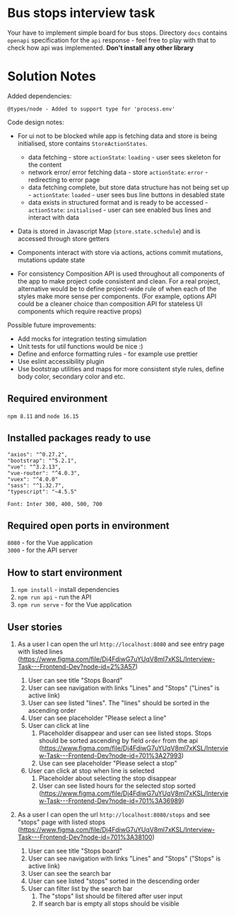 # Bus stops interview task

Your have to implement simple board for bus stops. Directory `docs` contains `openapi` specification for the `api` response - feel free to play with that to check how api was implemented. <strong>Don't install any other library</strong>

# Solution Notes

Added dependencies:

```
@types/node - Added to support type for 'process.env'
```

Code design notes:

- For ui not to be blocked while app is fetching data and store is being initialised, store contains `StoreActionStates`.

  - data fetching - store `actionState`: `loading` - user sees skeleton for the content
  - network error/ error fetching data - store `actionState`: `error` - redirecting to error page
  - data fetching complete, but store data structure has not being set up - `actionState`: `loaded` - user sees bus line buttons in desabled state
  - data exists in structured format and is ready to be accessed - `actionState`: `initialised` - user can see enabled bus lines and interact with data

- Data is stored in Javascript Map (`store.state.schedule`) and is accessed through store getters
- Components interact with store via actions, actions commit mutations, mutations update state

- For consistency Composition API is used throughout all components of the app to make project code consistent and clean. For a real project, alternative would be to define project-wide rule of when each of the styles make more sense per components. (For example, options API could be a cleaner choice than composition API for stateless UI components which require reactive props)

Possible future improvements:

- Add mocks for integration testing simulation
- Unit tests for util functions would be nice :)
- Define and enforce formatting rules - for example use prettier
- Use eslint accessibility plugin
- Use bootstrap utilities and maps for more consistent style rules, define body color, secondary color and etc.

## Required environment

`npm 8.11` and `node 16.15`

## Installed packages ready to use

    "axios": "^0.27.2",
    "bootstrap": "^5.2.1",
    "vue": "^3.2.13",
    "vue-router": "^4.0.3",
    "vuex": "^4.0.0"
    "sass": "^1.32.7",
    "typescript": "~4.5.5"

`Font: Inter 300, 400, 500, 700`

## Required open ports in environment

`8080` - for the Vue application <br/>
`3000` - for the API server

## How to start environment

1. `npm install` - install dependencies
2. `npm run api` - run the API
3. `npm run serve` - for the Vue application

## User stories

1. As a user I can open the url `http://localhost:8080` and see entry page with listed lines (https://www.figma.com/file/Dj4FdiwG7uYUqV8ml7xKSL/Interview-Task---Frontend-Dev?node-id=2%3A57)

   1. User can see title "Stops Board"
   2. User can see navigation with links "Lines" and "Stops" ("Lines" is active link)
   3. User can see listed "lines". The "lines" should be sorted in the ascending order
   4. User can see placeholder "Please select a line"
   5. User can click at line
      1. Placeholder disappear and user can see listed stops. Stops should be sorted ascending by field `order` from the api (https://www.figma.com/file/Dj4FdiwG7uYUqV8ml7xKSL/Interview-Task---Frontend-Dev?node-id=701%3A27993)
      2. Use can see placeholder "Please select a stop"
   6. User can click at stop when line is selected
      1. Placeholder about selecting the stop disappear
      2. User can see listed hours for the selected stop sorted (https://www.figma.com/file/Dj4FdiwG7uYUqV8ml7xKSL/Interview-Task---Frontend-Dev?node-id=701%3A36989)

2. As a user I can open the url `http://localhost:8080/stops` and see "stops" page with listed stops (https://www.figma.com/file/Dj4FdiwG7uYUqV8ml7xKSL/Interview-Task---Frontend-Dev?node-id=701%3A38100)
   1. User can see title "Stops board"
   2. User can see navigation with links "Lines" and "Stops" ("Stops" is active link)
   3. User can see the search bar
   4. User can see listed "stops" sorted in the descending order
   5. User can filter list by the search bar
      1. The "stops" list should be filtered after user input
      2. If search bar is empty all stops should be visible

